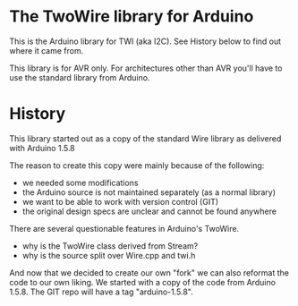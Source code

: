 # The TwoWire library for Arduino

This is the Arduino library for TWI (aka I2C). See History below to find
out where it came from.

This library is for AVR only. For architectures other than AVR you'll have
to use the standard library from Arduino.

# History

This library started out as a copy of the standard Wire library as
delivered with Arduino 1.5.8

The reason to create this copy were mainly because of the following:
* we needed some modifications
* the Arduino source is not maintained separately (as a normal library)
* we want to be able to work with version control (GIT)
* the original design specs are unclear and cannot be found anywhere

There are several questionable features in Arduino's TwoWire.
* why is the TwoWire class derived from Stream?
* why is the source split over Wire.cpp and twi.h

And now that we decided to create our own "fork" we can also reformat the
code to our own liking. We started with a copy of the code from
Arduino 1.5.8. The GIT repo will have a tag "arduino-1.5.8".
